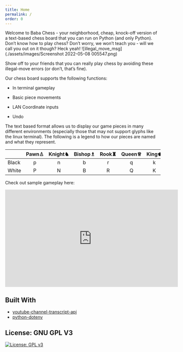 ```yaml
---
title: Home
permalink: /
order: 0
---
```


Welcome to Baba Chess - your neighborhood, cheap, knock-off version of a text-based chess board that you can run on Python (and only Python). Don’t know how to play chess? Don’t worry, we won’t teach you - will we call you out on it though? Heck yeah!
![illegal_move_msg](./assets/images/Screenshot 2022-05-08 005547.png)

Show off to your friends that you can really play chess by avoiding these illegal-move errors (or don’t, that’s fine).  

Our chess board supports the following functions:

* In terminal gameplay

* Basic piece movements

* LAN Coordinate inputs

* Undo


The text based format allows us to display our game pieces in many different environments (especially those that may not support glyphs like the linux terminal). The following is a legend to how our pieces are named and what they represent.

|     |Pawn♙|Knight♞|Bishop♗|Rook♜|Queen♕|King♚|
|-----|:----:|:------:|:------:|:---:|:-----:|:----:|
|Black|p|n|b|r|q|k|
|White|P|N|B|R|Q|K|

Check out sample gameplay here:

<iframe width="560" height="315" src="https://www.youtube.com/embed/orDw_IegEeM" title="YouTube video player" frameborder="0" allow="accelerometer; autoplay; clipboard-write; encrypted-media; gyroscope; picture-in-picture" allowfullscreen></iframe>

## Built With

- [youtube-channel-transcript-api](https://pypi.org/project/youtube-transcript-api/)
- [python-dotenv](https://pypi.org/project/python-dotenv/)

## License: GNU GPL V3

[![License: GPL v3](https://img.shields.io/badge/License-GPLv3-blue.svg)](https://www.gnu.org/licenses/gpl-3.0)